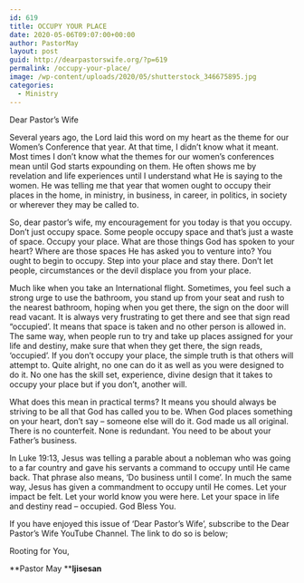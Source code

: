 ```yaml
---
id: 619
title: OCCUPY YOUR PLACE
date: 2020-05-06T09:07:00+00:00
author: PastorMay
layout: post
guid: http://dearpastorswife.org/?p=619
permalink: /occupy-your-place/
image: /wp-content/uploads/2020/05/shutterstock_346675895.jpg
categories:
  - Ministry
---
```

Dear Pastor’s Wife

Several years ago, the Lord laid this word on my heart as the theme for our Women’s Conference that year. At that time, I didn’t know what it meant. Most times I don’t know what the themes for our women’s conferences mean until God starts expounding on them. He often shows me by revelation and life experiences until I understand what He is saying to the women. He was telling me that year&nbsp;that women ought to occupy their places in the home, in ministry, in business, in career, in politics, in society or wherever they may be called to.

So, dear pastor’s wife, my encouragement for you today is that you occupy. Don’t just occupy space. Some people occupy space and that’s just a waste of space. Occupy your place. What are those things God has spoken to your heart? Where are those spaces He has asked you to venture into? You ought to begin to occupy. Step into your place and stay there. Don’t let people, circumstances or the devil displace you from your place.

Much like when you take an International flight. Sometimes, you feel such a strong urge to use the bathroom, you stand up from your seat and rush to the nearest bathroom, hoping when you get there, the sign on the door will read vacant. It is always very frustrating to get there and see that sign read “occupied’. It means that space is taken and no other person is allowed in. The same way, when people run to try and take&nbsp;up&nbsp;places assigned for&nbsp;your life and destiny, make sure that when they get there, the sign reads, ‘occupied’. If you&nbsp;don’t occupy your place, the simple truth is that others will attempt to. Quite alright, no one can do it as well as you were designed to do it. No one has the skill set, experience, divine design that it takes to occupy your place but if you don’t, another will.

What does this mean in practical terms? It means you should always be striving to be all that God has called you to be. When God places something on your heart, don’t say – someone else will do it. God made us all original. There is no counterfeit. None is redundant. You need to be about your Father’s business.

In Luke 19:13, Jesus was telling a parable about a nobleman who was going to a far country and gave his servants&nbsp;a command to occupy until He came back. That phrase also means, ‘Do business until I come’. In much the same way, Jesus has given a commandment to occupy until He comes. Let your impact be felt. Let your world know you were here. Let your space in life and destiny read – occupied.&nbsp;God Bless You.

If you have enjoyed this issue of ‘Dear Pastor’s Wife’, subscribe to the Dear Pastor’s Wife YouTube Channel. The link to do so is below;

Rooting for You,

**Pastor May&nbsp;****Ijisesan**